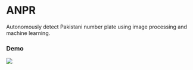 # ANPR

Autonomously detect Pakistani number plate using image processing and machine learning.

### Demo
[![](http://img.youtube.com/vi/7pPNj1vC110/0.jpg)](http://www.youtube.com/watch?v=7pPNj1vC110 "")
